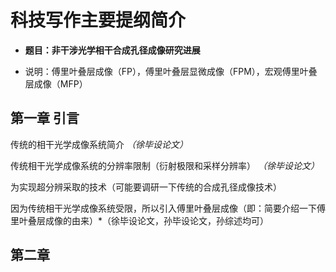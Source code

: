 # 科技写作主要提纲简介

* **题目：非干涉光学相干合成孔径成像研究进展**

* 说明：傅里叶叠层成像（FP），傅里叶叠层显微成像（FPM），宏观傅里叶叠层成像（MFP）

## 第一章  引言
  传统的相干光学成像系统简介 *（徐毕设论文）*
  
  传统相干光学成像系统的分辨率限制（衍射极限和采样分辨率） *（徐毕设论文）*
  
  为实现超分辨采取的技术（可能要调研一下传统的合成孔径成像技术）
  
  因为传统相干光学成像系统受限，所以引入傅里叶叠层成像（即：简要介绍一下傅里叶叠层成像的由来）*（徐毕设论文，孙毕设论文，孙综述均可）

## 第二章  
